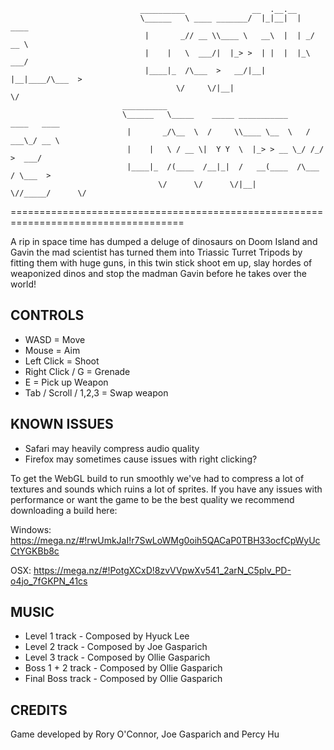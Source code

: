                                  __________               __  .__.__                
                                 \______   \ ____ _______/  |_|__|  |   ____        
                                  |       _// __ \\____ \   __\  |  | _/ __ \       
                                  |    |   \  ___/|  |_> >  | |  |  |_\  ___/       
                                  |____|_  /\___  >   __/|__| |__|____/\___  >      
                                         \/     \/|__|                     \/       
                             __________                                             
                             \______   \_____    _____ ___________     ____   ____  
                              |       _/\__  \  /     \\____ \__  \   / ___\_/ __ \ 
                              |    |   \ / __ \|  Y Y  \  |_> > __ \_/ /_/  >  ___/ 
                              |____|_  /(____  /__|_|  /   __(____  /\___  / \___  >
                                     \/      \/      \/|__|       \//_____/      \/ 

====================================================================================

A rip in space time has dumped a deluge of dinosaurs on Doom Island and 
Gavin the mad scientist has turned them into Triassic Turret Tripods by
fitting them with huge guns, in this twin stick shoot em up, slay hordes of
weaponized dinos and stop the madman Gavin before he takes over the world!

CONTROLS
--------

 * WASD 					      = Move
 * Mouse 					      = Aim
 * Left Click 				  = Shoot
 * Right Click / G 		  = Grenade
 * E 						        = Pick up Weapon
 * Tab / Scroll / 1,2,3 = Swap weapon

KNOWN ISSUES
------------ 

- Safari may heavily compress audio quality
- Firefox may sometimes cause issues with right clicking?

To get the WebGL build to run smoothly we've had to compress a lot of textures
and sounds which ruins a lot of sprites.
If you have any issues with performance or want the game to be the best quality we 
recommend downloading a build here:

Windows: https://mega.nz/#!rwUmkJaI!r7SwLoWMg0oih5QACaP0TBH33ocfCpWyUcCtYGKBb8c

OSX: https://mega.nz/#!PotgXCxD!8zvVVpwXv541_2arN_C5plv_PD-o4jo_7fGKPN_41cs

MUSIC
-----

 * Level 1 track - Composed by Hyuck Lee
 * Level 2 track - Composed by Joe Gasparich
 * Level 3 track - Composed by Ollie Gasparich
 * Boss 1 + 2 track - Composed by Ollie Gasparich 
 * Final Boss track - Composed by Ollie Gasparich

CREDITS
-----

Game developed by Rory O'Connor, Joe Gasparich and Percy Hu
